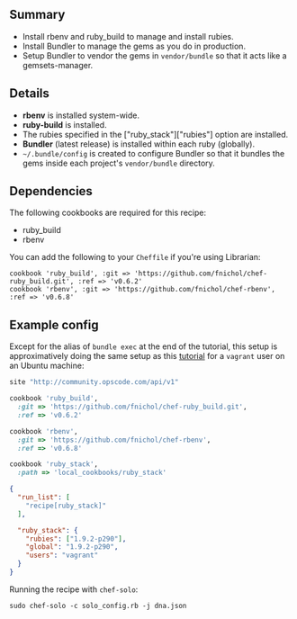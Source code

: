 ## Summary

* Install rbenv and ruby_build to manage and install rubies.
* Install Bundler to manage the gems as you do in production.
* Setup Bundler to vendor the gems in `vendor/bundle` so that it acts like a gemsets-manager.

## Details

* **rbenv** is installed system-wide.
* **ruby-build** is installed.
* The rubies specified in the ["ruby_stack"]["rubies"] option are installed.
* **Bundler** (latest release) is installed within each ruby (globally).
* `~/.bundle/config` is created to configure Bundler so that it bundles the gems inside each project's `vendor/bundle` directory.

## Dependencies

The following cookbooks are required for this recipe:

* ruby_build
* rbenv

You can add the following to your `Cheffile` if you're using Librarian:

```
cookbook 'ruby_build', :git => 'https://github.com/fnichol/chef-ruby_build.git', :ref => 'v0.6.2'
cookbook 'rbenv', :git => 'https://github.com/fnichol/chef-rbenv', :ref => 'v0.6.8'
```

## Example config

Except for the alias of `bundle exec` at the end of the tutorial, this setup is approximatively doing the same setup as this [tutorial](http://www.softr.li/blog/2012/04/10/moving-from-rvm-to-rbenv/) for a `vagrant` user on an Ubuntu machine:

```ruby Cheffile
site "http://community.opscode.com/api/v1"

cookbook 'ruby_build',
  :git => 'https://github.com/fnichol/chef-ruby_build.git',
  :ref => 'v0.6.2'

cookbook 'rbenv',
  :git => 'https://github.com/fnichol/chef-rbenv',
  :ref => 'v0.6.8'

cookbook 'ruby_stack',
  :path => 'local_cookbooks/ruby_stack'
```

```json dna.json
{
  "run_list": [
    "recipe[ruby_stack]"
  ],

  "ruby_stack": {
    "rubies": ["1.9.2-p290"],
    "global": "1.9.2-p290",
    "users": "vagrant"
  }
}
```

Running the recipe with `chef-solo`:

```
sudo chef-solo -c solo_config.rb -j dna.json
```